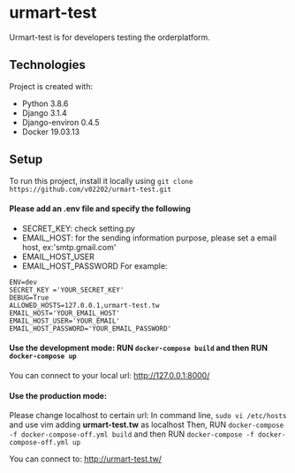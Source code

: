 # urmart-test
Urmart-test is for developers testing the orderplatform. 

## Technologies
Project is created with:
* Python 3.8.6
* Django 3.1.4
* Django-environ 0.4.5
* Docker 19.03.13

## Setup
To run this project, install it locally using `git clone https://github.com/v02202/urmart-test.git`

#### Please add an .env file and specify the following
* SECRET_KEY: check setting.py 
* EMAIL_HOST: for the sending information purpose, please set a email host, ex:'smtp.gmail.com'
* EMAIL_HOST_USER
* EMAIL_HOST_PASSWORD
For example:
```
ENV=dev
SECRET_KEY ='YOUR_SECRET_KEY'
DEBUG=True
ALLOWED_HOSTS=127.0.0.1,urmart-test.tw
EMAIL_HOST='YOUR_EMAIL_HOST'
EMAIL_HOST_USER='YOUR_EMAIL'
EMAIL_HOST_PASSWORD='YOUR_EMAIL_PASSWORD'
```
#### Use the development mode: RUN ```docker-compose build``` and then RUN ```docker-compose up```
You can connect to your local url: http://127.0.0.1:8000/

#### Use the production mode: 
Please change localhost to certain url:
In command line,
```sudo vi /etc/hosts```
and use vim adding **urmart-test.tw** as localhost
Then, RUN ```docker-compose -f docker-compose-off.yml build``` and then RUN ```docker-compose -f docker-compose-off.yml up```

You can connect to: http://urmart-test.tw/


